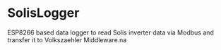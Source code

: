 # SolisLogger
 ESP8266 based data logger to read Solis inverter data via Modbus and transfer it to Volkszaehler Middleware.na
